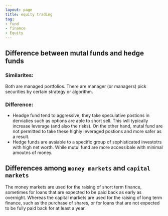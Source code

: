 ```yaml
---
layout: page
title: equity trading
tag:
- fund
- finance
- Equity
---
```


## Difference between mutal funds and hedge funds

### Similarites:

Both are managed portfolios. There are manager (or managers) pick securities by certain strategy or algorithm.

### Difference:

- Headge fund tend to aggressive, they take speculative postions in derviaties such as options are able to short sell. This iwll typically increase leverage (and also the risks). On the other hand, mutal fund are not permitted to take these highly leveraged postions and more safer as a result.
- Hedge funds are avaiable to a specific group of sophisticated investotrs with high net worth. While mutul fund are more accessibale with minimal amoutns of money.


## Differences among `money markets` and `capital markets`

The money markets are used for the raising of short term finance, sometimes for loans that are expected to be paid back as early as overnight. Whereas the capital markets are used for the raising of long term finance, such as the purchase of shares, or for loans that are not expected to be fully paid back for at least a year.
